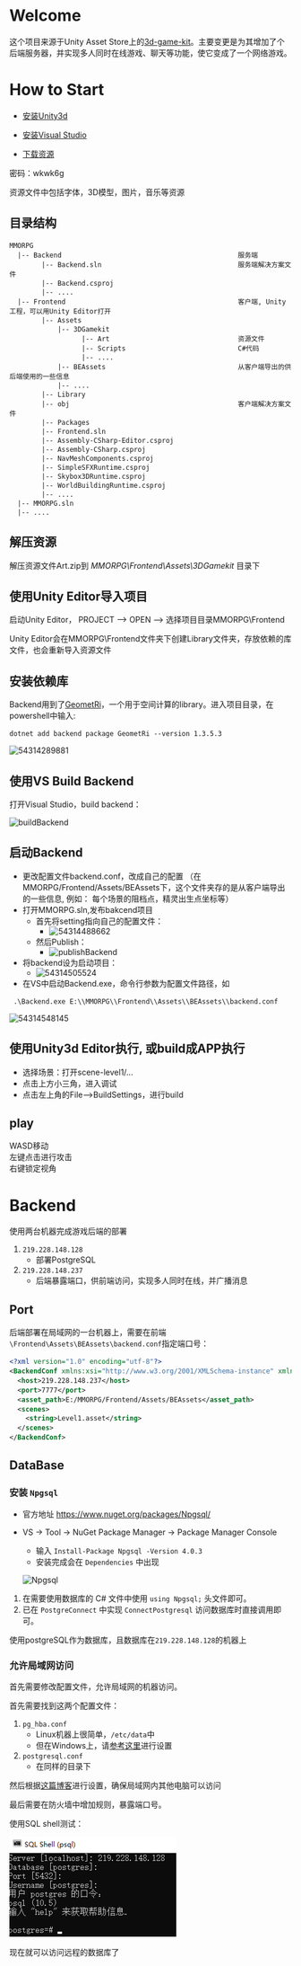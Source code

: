 # Welcome

这个项目来源于Unity Asset Store上的[3d-game-kit](https://assetstore.unity.com/packages/essentials/tutorial-projects/3d-game-kit-115747)。主要变更是为其增加了个后端服务器，并实现多人同时在线游戏、聊天等功能，使它变成了一个网络游戏。

# How to Start

-  [安装Unity3d](https://store.unity.com/cn)

-  [安装Visual Studio](https://visualstudio.microsoft.com/)

-  [下载资源](https://share.weiyun.com/5nofemx)

  密码：wkwk6g

资源文件中包括字体，3D模型，图片，音乐等资源

## 目录结构

```
MMORPG
  |-- Backend                                            服务端
        |-- Backend.sln                                  服务端解决方案文件
        |-- Backend.csproj
        |-- ....
  |-- Frontend                                           客户端, Unity工程，可以用Unity Editor打开
        |-- Assets
            |-- 3DGamekit
                  |-- Art                                资源文件
                  |-- Scripts                            C#代码
                  |-- ....
            |-- BEAssets                                 从客户端导出的供后端使用的一些信息
            |-- ....
        |-- Library
        |-- obj                                          客户端解决方案文件
        |-- Packages
        |-- Frontend.sln                                 
        |-- Assembly-CSharp-Editor.csproj
        |-- Assembly-CSharp.csproj
        |-- NavMeshComponents.csproj
        |-- SimpleSFXRuntime.csproj
        |-- Skybox3DRuntime.csproj
        |-- WorldBuildingRuntime.csproj
        |-- ....
  |-- MMORPG.sln  
  |-- ....

```

## 解压资源

解压资源文件Art.zip到 *MMORPG\Frontend\Assets\3DGamekit* 目录下

## 使用Unity Editor导入项目

启动Unity Editor， PROJECT --> OPEN --> 选择项目目录MMORPG\Frontend  

Unity Editor会在MMORPG\Frontend文件夹下创建Library文件夹，存放依赖的库文件，也会重新导入资源文件

## 安装依赖库

Backend用到了[GeometRi](https://github.com/RiSearcher/GeometRi.CSharp)，一个用于空间计算的library。进入项目目录，在powershell中输入:

```
dotnet add backend package GeometRi --version 1.3.5.3
```

![54314289881](E:\MMORPG\Doc\pic\GeometRi.png)

## 使用VS Build Backend

打开Visual Studio，build backend：

![buildBackend](E:\MMORPG\Doc\pic\buildBackend.png)

## 启动Backend

- 更改配置文件backend.conf，<assetPath>改成自己的配置
  （在MMORPG/Frontend/Assets/BEAssets下，这个文件夹存的是从客户端导出的一些信息, 例如： 每个场景的阻档点，精灵出生点坐标等）
- 打开MMORPG.sln,发布bakcend项目
  - 首先将setting指向自己的配置文件：
    - ![54314488662](E:\MMORPG\Doc\pic\settingBackend.png)
  - 然后Publish：
    - ![publishBackend](E:\MMORPG\Doc\pic\publishBackend.png)
- 将backend设为启动项目：
  - ![54314505524](E:\MMORPG\Doc\pic\StartPrj.png)
- 在VS中启动Backend.exe，命令行参数为配置文件路径，如

```shell
 .\Backend.exe E:\\MMORPG\\Frontend\\Assets\\BEAssets\\backend.conf
```

![54314548145](E:\MMORPG\Doc\pic\backendexe.png)

## 使用Unity3d Editor执行, 或build成APP执行

- 选择场景：打开scene-level1/...
- 点击上方小三角，进入调试
- 点击左上角的File—>BuildSettings，进行build

## play

WASD移动  
左键点击进行攻击  
右键锁定视角  

# Backend

使用两台机器完成游戏后端的部署

1. `219.228.148.128`
   - 部署PostgreSQL
2. `219.228.148.237`
   - 后端暴露端口，供前端访问，实现多人同时在线，并广播消息

## Port

后端部署在局域网的一台机器上，需要在前端`\Frontend\Assets\BEAssets\backend.conf`指定端口号：

```xml
<?xml version="1.0" encoding="utf-8"?>
<BackendConf xmlns:xsi="http://www.w3.org/2001/XMLSchema-instance" xmlns:xsd="http://www.w3.org/2001/XMLSchema">
  <host>219.228.148.237</host>
  <port>7777</port>
  <asset_path>E:/MMORPG/Frontend/Assets/BEAssets</asset_path>
  <scenes>
    <string>Level1.asset</string>
  </scenes>
</BackendConf>
```

## DataBase

### 安装 `Npgsql` 

- 官方地址 https://www.nuget.org/packages/Npgsql/

- VS -> Tool -> NuGet Package Manager -> Package Manager Console

  - 输入 `Install-Package Npgsql -Version 4.0.3`
  - 安装完成会在 `Dependencies` 中出现

  ![Npgsql](https://i.loli.net/2018/12/01/5c01fc159c9e3.png)

1. 在需要使用数据库的 C# 文件中使用 `using Npgsql;` 头文件即可。
2. 已在 `PostgreConnect` 中实现 `ConnectPostgresql` 访问数据库时直接调用即可。

使用postgreSQL作为数据库，且数据库在`219.228.148.128`的机器上

### 允许局域网访问

首先需要修改配置文件，允许局域网的机器访问。

首先需要找到这两个配置文件：

1. `pg_hba.conf `
   - Linux机器上很简单，`/etc/data`中
   - 但在Windows上，请[参考这里](https://stackoverflow.com/questions/4465475/where-is-the-postgresql-config-file-postgresql-conf-on-windows)进行设置
2. `postgresql.conf`
   - 在同样的目录下

然后根据[这篇博客](https://blog.csdn.net/shouzang/article/details/81262029)进行设置，确保局域网内其他电脑可以访问

最后需要在防火墙中增加规则，暴露端口号。

使用SQL shell测试：

![54373458686](./Doc/pic/sqlshell.png)

现在就可以访问远程的数据库了



